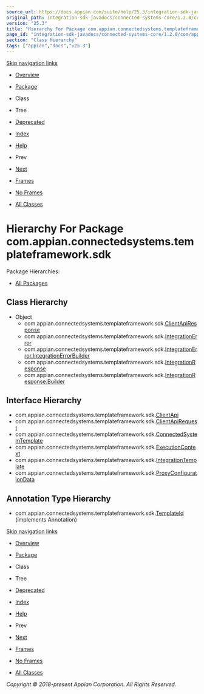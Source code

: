 ```yaml
---
source_url: https://docs.appian.com/suite/help/25.3/integration-sdk-javadocs/connected-systems-core/1.2.0/com/appian/connectedsystems/templateframework/sdk/package-tree.html
original_path: integration-sdk-javadocs/connected-systems-core/1.2.0/com/appian/connectedsystems/templateframework/sdk/package-tree.html
version: "25.3"
title: "Hierarchy For Package com.appian.connectedsystems.templateframework.sdk"
page_id: "integration-sdk-javadocs/connected-systems-core/1.2.0/com/appian/connectedsystems/templateframework/sdk/package-tree"
section: "Class Hierarchy"
tags: ["appian","docs","v25.3"]
---
```



[Skip navigation links](#skip.navbar.top "Skip navigation links")

-   [Overview](../../../../../overview-summary.html)
-   [Package](package-summary.html)
-   Class
-   Tree
-   [Deprecated](../../../../../deprecated-list.html)
-   [Index](../../../../../index-all.html)
-   [Help](../../../../../help-doc.html)

-   Prev
-   [Next](../../../../../com/appian/connectedsystems/templateframework/sdk/configuration/package-tree.html)

-   [Frames](../../../../../index.html?com/appian/connectedsystems/templateframework/sdk/package-tree.html)
-   [No Frames](package-tree.html)

-   [All Classes](../../../../../allclasses-noframe.html)

# Hierarchy For Package com.appian.connectedsystems.templateframework.sdk

Package Hierarchies:

-   [All Packages](../../../../../overview-tree.html)

## Class Hierarchy

-   Object
    -   com.appian.connectedsystems.templateframework.sdk.[ClientApiResponse](../../../../../com/appian/connectedsystems/templateframework/sdk/ClientApiResponse.html "class in com.appian.connectedsystems.templateframework.sdk")
    -   com.appian.connectedsystems.templateframework.sdk.[IntegrationError](../../../../../com/appian/connectedsystems/templateframework/sdk/IntegrationError.html "class in com.appian.connectedsystems.templateframework.sdk")
    -   com.appian.connectedsystems.templateframework.sdk.[IntegrationError.IntegrationErrorBuilder](../../../../../com/appian/connectedsystems/templateframework/sdk/IntegrationError.IntegrationErrorBuilder.html "class in com.appian.connectedsystems.templateframework.sdk")
    -   com.appian.connectedsystems.templateframework.sdk.[IntegrationResponse](../../../../../com/appian/connectedsystems/templateframework/sdk/IntegrationResponse.html "class in com.appian.connectedsystems.templateframework.sdk")
    -   com.appian.connectedsystems.templateframework.sdk.[IntegrationResponse.Builder](../../../../../com/appian/connectedsystems/templateframework/sdk/IntegrationResponse.Builder.html "class in com.appian.connectedsystems.templateframework.sdk")

## Interface Hierarchy

-   com.appian.connectedsystems.templateframework.sdk.[ClientApi](../../../../../com/appian/connectedsystems/templateframework/sdk/ClientApi.html "interface in com.appian.connectedsystems.templateframework.sdk")
-   com.appian.connectedsystems.templateframework.sdk.[ClientApiRequest](../../../../../com/appian/connectedsystems/templateframework/sdk/ClientApiRequest.html "interface in com.appian.connectedsystems.templateframework.sdk")
-   com.appian.connectedsystems.templateframework.sdk.[ConnectedSystemTemplate](../../../../../com/appian/connectedsystems/templateframework/sdk/ConnectedSystemTemplate.html "interface in com.appian.connectedsystems.templateframework.sdk")
-   com.appian.connectedsystems.templateframework.sdk.[ExecutionContext](../../../../../com/appian/connectedsystems/templateframework/sdk/ExecutionContext.html "interface in com.appian.connectedsystems.templateframework.sdk")
-   com.appian.connectedsystems.templateframework.sdk.[IntegrationTemplate](../../../../../com/appian/connectedsystems/templateframework/sdk/IntegrationTemplate.html "interface in com.appian.connectedsystems.templateframework.sdk")
-   com.appian.connectedsystems.templateframework.sdk.[ProxyConfigurationData](../../../../../com/appian/connectedsystems/templateframework/sdk/ProxyConfigurationData.html "interface in com.appian.connectedsystems.templateframework.sdk")

## Annotation Type Hierarchy

-   com.appian.connectedsystems.templateframework.sdk.[TemplateId](../../../../../com/appian/connectedsystems/templateframework/sdk/TemplateId.html "annotation in com.appian.connectedsystems.templateframework.sdk") (implements Annotation)

[Skip navigation links](#skip.navbar.bottom "Skip navigation links")

-   [Overview](../../../../../overview-summary.html)
-   [Package](package-summary.html)
-   Class
-   Tree
-   [Deprecated](../../../../../deprecated-list.html)
-   [Index](../../../../../index-all.html)
-   [Help](../../../../../help-doc.html)

-   Prev
-   [Next](../../../../../com/appian/connectedsystems/templateframework/sdk/configuration/package-tree.html)

-   [Frames](../../../../../index.html?com/appian/connectedsystems/templateframework/sdk/package-tree.html)
-   [No Frames](package-tree.html)

-   [All Classes](../../../../../allclasses-noframe.html)

_Copyright © 2018-present Appian Corporation. All Rights Reserved._